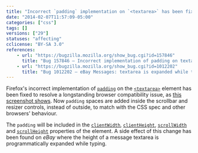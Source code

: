 ```yaml
---
title: "Incorrect `padding` implementation on `<textarea>` has been fixed"
date: "2014-02-07T11:57:09-05:00"
categories: ["css"]
tags: []
versions: ["29"]
statuses: "affecting"
cclicense: "BY-SA 3.0"
references:
    - url: "https://bugzilla.mozilla.org/show_bug.cgi?id=157846"
      title: "Bug 157846 – Incorrect implementation of padding on textarea elements (scrollbars/resizer wrongly positioned)"
    - url: "https://bugzilla.mozilla.org/show_bug.cgi?id=1012202"
      title: "Bug 1012202 – eBay Messages: textarea is expanded while typing due to the scrollHeight change with Firefox 29"
---
```

Firefox's incorrect implementation of [`padding`](https://developer.mozilla.org/docs/Web/CSS/padding) on the [`<textarea>`](https://developer.mozilla.org/docs/Web/HTML/Element/textarea) element has been fixed to resolve a longstanding browser compatibility issue, as [this screenshot shows](https://bug157846.bugzilla.mozilla.org/attachment.cgi?id=784647). Now `padding` spaces are added inside the scrollbar and resizer controls, instead of outside, to match with the CSS spec and other browsers' behaviour.

The `padding` will be included in the [`clientWidth`](https://developer.mozilla.org/docs/Web/API/Element.clientWidth), [`clientHeight`](https://developer.mozilla.org/docs/Web/API/Element.clientHeight), [`scrollWidth`](https://developer.mozilla.org/docs/Web/API/Element.scrollWidth) and [`scrollHeight`](https://developer.mozilla.org/docs/Web/API/Element.scrollHeight) properties of the element. A side effect of this change has been found on *eBay* where the height of a message textarea is programmatically expanded while typing.
